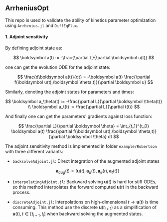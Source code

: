 ## ArrheniusOpt

This repo is used to validate the ability of kinetics parameter optimization using `Arrhenius.jl` and `DiffEqFlux`.

#### 1. Adjoint sensitivity

By defining adjoint state as:

$$
\boldsymbol a(t) := -\frac{\partial L}{\partial \boldsymbol u(t)}
$$

one can get the evolution ODE for the adjoint state:

$$
\frac{d\boldsymbol a(t)}{dt} = -\boldsymbol a(t) \frac{\partial f(\boldsymbol u(t),\boldsymbol \theta,t)}{\partial \boldsymbol u}
$$

Similarly, denoting the adjoint states for parameters and times:

$$
\boldsymbol a_\theta(t) := -\frac{\partial L}{\partial \boldsymbol \theta(t)} \\ \boldsymbol a_t(t) := \frac{\partial L}{\partial t(t)}
$$

And finally one can get the parameters' gradients against loss function:

$$
\frac{\partial L}{\partial \boldsymbol \theta} = \int_{t_1}^{t_0} \boldsymbol a(t) \frac{\partial f(\boldsymbol u(t),\boldsymbol \theta,t)}{\partial \boldsymbol \theta} dt
$$

The adjoint sensitivity method is implemented in folder `example/Robertson` with three different  variants:

+ `backsolveAdjoint.jl`: Direct integration of the augmented adjoint states

  $$
  \boldsymbol a_{aug}(t) = [\boldsymbol u(t), \boldsymbol a_u(t), \boldsymbol a_\theta(t), \boldsymbol a_t(t)]
  $$

+ `interpolatingAdjoint.jl`: Backward solving $\boldsymbol u(t)$ is hard for stiff ODEs, so this method interpolates the forward computed $\boldsymbol u(t)$ in the backward process.

+ `discreteAdjoint.jl`: Interpolations on high-dimensional $t\to\boldsymbol u(t)$ is time consuming. This method  use the discrete $\boldsymbol u(t_{i+1})$ as a simplification of $\boldsymbol u(t), t\in[t_{i+1},t_{i}]$ when backward solving the augmented states.